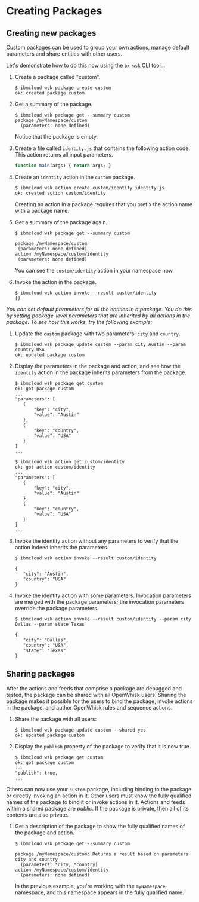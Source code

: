 # Creating Packages

## Creating new packages

Custom packages can be used to group your own actions, manage default parameters and share entities with other users.

Let's demonstrate how to do this now using the `bx wsk` CLI tool…

1. Create a package called "custom".

   ```text
   $ ibmcloud wsk package create custom
   ok: created package custom
   ```

2. Get a summary of the package.

   ```text
   $ ibmcloud wsk package get --summary custom
   package /myNamespace/custom
     (parameters: none defined)
   ```

   Notice that the package is empty.

3. Create a file called `identity.js` that contains the following action code. This action returns all input parameters.

   ```javascript
   function main(args) { return args; }
   ```

4. Create an `identity` action in the `custom` package.

   ```text
   $ ibmcloud wsk action create custom/identity identity.js
   ok: created action custom/identity
   ```

   Creating an action in a package requires that you prefix the action name with a package name.

5. Get a summary of the package again.

   ```text
   $ ibmcloud wsk package get --summary custom
   ```

   ```text
   package /myNamespace/custom
    (parameters: none defined)
   action /myNamespace/custom/identity
    (parameters: none defined)
   ```

   You can see the `custom/identity` action in your namespace now.

6. Invoke the action in the package.

   ```text
   $ ibmcloud wsk action invoke --result custom/identity
   {}
   ```

_You can set default parameters for all the entities in a package. You do this by setting package-level parameters that are inherited by all actions in the package. To see how this works, try the following example:_

1. Update the `custom` package with two parameters: `city` and `country`.

   ```text
   $ ibmcloud wsk package update custom --param city Austin --param country USA
   ok: updated package custom
   ```

2. Display the parameters in the package and action, and see how the `identity` action in the package inherits parameters from the package.

   ```text
   $ ibmcloud wsk package get custom
   ok: got package custom
   ...
   "parameters": [
      {
          "key": "city",
          "value": "Austin"
      },
      {
          "key": "country",
          "value": "USA"
      }
   ]
   ...
   ```

   ```text
   $ ibmcloud wsk action get custom/identity
   ok: got action custom/identity
   ...
   "parameters": [
      {
          "key": "city",
          "value": "Austin"
      },
      {
          "key": "country",
          "value": "USA"
      }
   ]
   ...
   ```

3. Invoke the identity action without any parameters to verify that the action indeed inherits the parameters.

   ```text
   $ ibmcloud wsk action invoke --result custom/identity
   ```

   ```text
   {
      "city": "Austin",
      "country": "USA"
   }
   ```

4. Invoke the identity action with some parameters. Invocation parameters are merged with the package parameters; the invocation parameters override the package parameters.

   ```text
   $ ibmcloud wsk action invoke --result custom/identity --param city Dallas --param state Texas
   ```

   ```text
   {
      "city": "Dallas",
      "country": "USA",
      "state": "Texas"
   }
   ```

## Sharing packages

After the actions and feeds that comprise a package are debugged and tested, the package can be shared with all OpenWhisk users. Sharing the package makes it possible for the users to bind the package, invoke actions in the package, and author OpenWhisk rules and sequence actions.

1. Share the package with all users:

   ```text
   $ ibmcloud wsk package update custom --shared yes
   ok: updated package custom
   ```

2. Display the `publish` property of the package to verify that it is now true.

   ```text
   $ ibmcloud wsk package get custom
   ok: got package custom
   ...
   "publish": true,
   ...
   ```

Others can now use your `custom` package, including binding to the package or directly invoking an action in it. Other users must know the fully qualified names of the package to bind it or invoke actions in it. Actions and feeds within a shared package are _public_. If the package is private, then all of its contents are also private.

1. Get a description of the package to show the fully qualified names of the package and action.

   ```text
   $ ibmcloud wsk package get --summary custom
   ```

   ```text
   package /myNamespace/custom: Returns a result based on parameters city and country
     (parameters: *city, *country)
   action /myNamespace/custom/identity
     (parameters: none defined)
   ```

   In the previous example, you're working with the `myNamespace` namespace, and this namespace appears in the fully qualified name.

